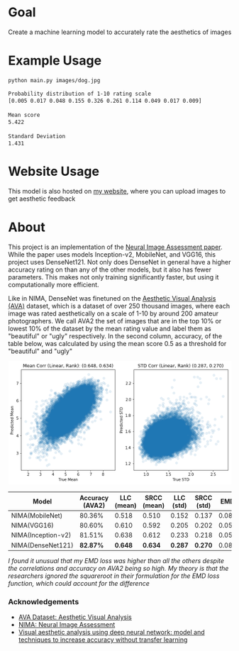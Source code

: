 # Goal
Create a machine learning model to accurately rate the aesthetics of images

# Example Usage
```
python main.py images/dog.jpg
```
```
Probability distribution of 1-10 rating scale
[0.005 0.017 0.048 0.155 0.326 0.261 0.114 0.049 0.017 0.009]

Mean score
5.422

Standard Deviation
1.431
```

# Website Usage
This model is also hosted on [my website](https://www.aigagror.com/research/ml_aesthetics/), where you can upload images to get aesthetic feedback

# About
This project is an implementation of the [Neural Image Assessment paper](https://arxiv.org/abs/1709.05424). While the paper uses models Inception-v2, MobileNet, and VGG16, this project uses DenseNet121. Not only does DenseNet in general have a higher accuracy rating on than any of the other models, but it also has fewer parameters. This makes not only training significantly faster, but using it  computationally more efficient.

Like in NIMA, DenseNet was finetuned on the [Aesthetic Visual Analysis (AVA)](https://ieeexplore.ieee.org/document/6247954) dataset, which is a dataset of over 250 thousand images, where each image was rated aesthetically on a scale of 1-10 by around 200 amateur photographers. We call AVA2 the set of images that are in the top 10% or lowest 10% of the dataset by the mean rating value and label them as "beautiful" or "ugly" respectively. In the second column, accuracy, of the table below, was calculated by using the mean score 0.5 as a threshold for "beautiful" and "ugly"

![Correlations of DenseNet](figures/densenet_corr.png)

| Model              | Accuracy (AVA2) | LLC (mean)    | SRCC (mean)   | LLC (std)     | SRCC (std)    | EMD           |
| ------------------ | --------------- | ------------- | ------------- | ------------- | ------------- | ------------- | 
| NIMA(MobileNet)    | 80.36%          | 0.518         | 0.510         | 0.152         | 0.137         | 0.081         |
| NIMA(VGG16)        | 80.60%          | 0.610         | 0.592         | 0.205         | 0.202         | 0.051         |
| NIMA(Inception-v2) | 81.51%          | 0.638         | 0.612         | 0.233         | 0.218         | 0.050         |
| NIMA(DenseNet121)  | **82.87%**      | **0.648**     | **0.634**     | **0.287**     | **0.270**     | 0.083         |

*I found it unusual that my EMD loss was higher than all the others despite the correlations and accuracy on AVA2 being so high. My theory is that the researchers ignored the squareroot in their formulation for the EMD loss function, which could account for the difference*


### Acknowledgements
* [AVA Dataset: Aesthetic Visual Analysis](https://ieeexplore.ieee.org/document/6247954)
* [NIMA: Neural Image Assessment](https://arxiv.org/abs/1709.05424)
* [Visual aesthetic analysis using deep neural network: model and techniques to increase accuracy without transfer learning](https://arxiv.org/abs/1712.03382v1)
